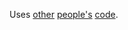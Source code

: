 Uses
[other](https://developers.google.com/maps/documentation/javascript/examples/event-simple)
[people's](https://developers.google.com/maps/documentation/javascript/geolocation)
[code](http://stackoverflow.com/questions/6037712/how-to-float-a-div-over-google-maps).

